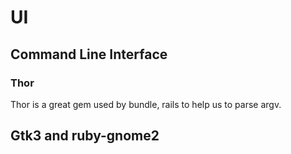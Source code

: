# UI

## Command Line Interface

### Thor

Thor is a great gem used by bundle, rails to help us to parse argv.

## Gtk3 and ruby-gnome2
